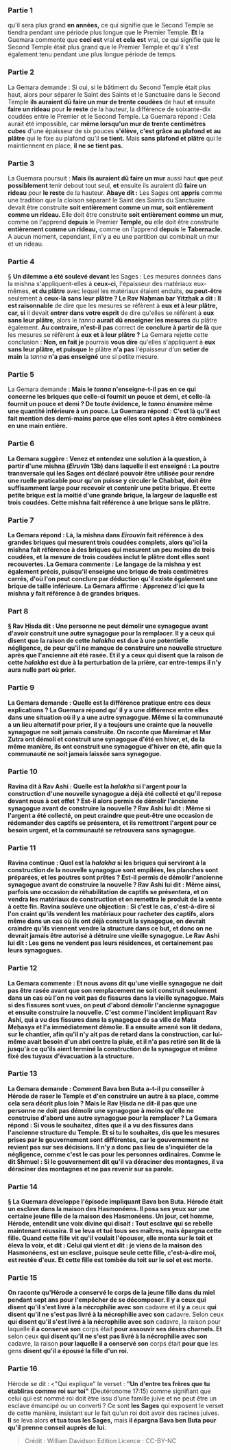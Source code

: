 
### Partie 1
qu'il sera plus grand <b>en années,</b> ce qui signifie que le Second Temple se tiendra pendant une période plus longue que le Premier Temple. <b>Et</b> la Guemara commente que <b>ceci est</b> vrai <b>et cela est</b> vrai, ce qui signifie que le Second Temple était plus grand que le Premier Temple et qu'il s'est également tenu pendant une plus longue période de temps.

### Partie 2
La Gemara demande : Si oui, si le bâtiment du Second Temple était plus haut, alors pour séparer le Saint des Saints et le Sanctuaire dans le Second Temple <b>ils auraient dû faire un mur de trente coudées</b> de haut <b>et</b> ensuite <b>faire un rideau</b> pour <b>le reste</b> de la hauteur, la différence de soixante-dix coudées entre le Premier et le Second Temple. La Guemara répond : Cela aurait été impossible, car <b>même lorsqu'un mur de trente centimètres cubes</b> d'une épaisseur de six pouces <b>s'élève, c'est grâce au plafond et au plâtre</b> qui le fixe au plafond qu'il <b>se tient.</b> Mais <b>sans plafond et plâtre</b> qui le maintiennent en place, <b>il ne se tient pas.</b>

### Partie 3
La Guemara poursuit : <b>Mais ils auraient dû faire un mur</b> aussi haut <b>que</b> peut <b>possiblement</b> tenir debout tout seul, <b>et</b> ensuite ils auraient dû <b>faire un rideau</b> pour <b>le reste</b> de la hauteur. <b>Abaye dit :</b> Les Sages ont <b>appris</b> comme une tradition que la cloison séparant le Saint des Saints du Sanctuaire devait être construite <b>soit entièrement comme un mur, soit entièrement comme un rideau. </b> Elle doit être construite <b>soit entièrement comme un mur,</b> comme on l'apprend <b>depuis</b> le Premier <b>Temple, ou</b> elle doit être construite <b>entièrement comme un rideau,</b> comme on l'apprend <b>depuis</b> le <b>Tabernacle.</b> A aucun moment, cependant, il n'y a eu une partition qui combinait un mur et un rideau.

### Partie 4
§ <b>Un dilemme a été soulevé devant</b> les Sages : Les mesures données dans la mishna s'appliquent-elles à <b>ceux-ci,</b> l'épaisseur des matériaux eux-mêmes, <b>et du plâtre</b> avec lequel les matériaux étaient enduits, <b>ou peut-être</b> seulement à <b>ceux-là sans leur plâtre ? Le Rav Naḥman bar Yitzḥak a dit : Il est raisonnable</b> de dire que les mesures se réfèrent à <b>eux et à leur plâtre, car, si</b> il devait <b>entrer dans votre esprit</b> de dire qu'elles se réfèrent à <b>eux sans leur plâtre,</b> alors le <i>tanna</i> <b>aurait dû enseigner les mesures</b> du plâtre également. <b>Au contraire, n'est-il pas</b> correct de <b>conclure à partir de là</b> que les mesures se réfèrent à <b>eux et à leur plâtre ?</b> La Gemara rejette cette conclusion : <b>Non, en fait je</b> pourrais <b>vous dire</b> qu'elles s'appliquent à <b>eux sans leur plâtre, et puisque</b> le plâtre <b>n'a pas</b> l'épaisseur d'un <b>setier de main</b> la <i>tanna</i> <b>n'a pas enseigné</b> une si petite mesure.

### Partie 5
La Gemara demande : <b>Mais le <i>tanna</i> <b>n'enseigne-t-il pas en ce qui concerne les briques</b> que <b>celle-ci</b> <b>fournit un pouce et demi, et celle-là</b> <b>fournit un pouce et demi ?</b> De toute évidence, le <i>tanna</i> énumère même une quantité inférieure à un pouce. La Guemara répond : <b>C'est là</b> qu'il est fait mention des demi-mains parce que <b>elles sont aptes à être combinées</b> en une main entière.

### Partie 6
La Gemara suggère : <b>Venez</b> et <b>entendez</b> une solution à la question, à partir d'une mishna (<i>Eiruvin</i> 13b) dans laquelle il est enseigné : <b>La</b> poutre transversale <b>qui</b> les Sages ont <b>déclaré</b> pouvoir être utilisée pour rendre une ruelle praticable pour qu'on puisse y circuler le Chabbat, doit être <b>suffisamment large pour recevoir</b> et contenir <b>une petite brique. Et</b> cette <b>petite brique</b> est <b>la moitié d'une grande brique,</b> la largeur <b>de</b> laquelle est <b>trois coudées.</b> Cette mishna fait référence à une brique sans le plâtre.

### Partie 7
La Gemara répond : <b>Là,</b> la mishna dans <i>Eirouvin</i> fait référence à des <b>grandes briques</b> qui mesurent trois coudées complets, alors qu'ici la mishna fait référence à des briques qui mesurent un peu moins de trois coudées, et la mesure de trois coudées inclut le plâtre dont elles sont recouvertes. La Gemara commente : Le langage de la mishna y <b>est également précis, puisqu'il enseigne</b> une brique <b>de trois centimètres carrés,</b> d'où l'on peut conclure <b>par déduction qu'il existe</b> également <b>une brique de taille inférieure</b>. La Gemara affirme : <b>Apprenez d'ici</b> que la mishna y fait référence à de grandes briques.

### Part 8
§ <b>Rav Ḥisda dit : Une personne ne peut démolir une synagogue avant d'avoir</b> <b>construit une autre synagogue</b> pour la remplacer. <b>Il y a</b> ceux <b>qui disent</b> que la raison de cette <i>halakha</i> est <b>due à</b> une potentielle <b>négligence,</b> de peur qu'il ne manque de construire une nouvelle structure après que l'ancienne ait été rasée. <b>Et il y a</b> ceux <b>qui disent</b> que la raison de cette <i>halakha</i> est <b>due</b> à la perturbation de la <b>prière,</b> car entre-temps il n'y aura nulle part où prier.

### Partie 9
La Gemara demande : <b>Quelle est</b> la différence pratique <b>entre</b> ces deux explications ? La Guemara répond qu' <b>il y a</b> une différence <b>entre elles</b> dans une situation <b>où il y a une autre synagogue.</b> Même si la communauté a un lieu alternatif pour prier, il y a toujours une crainte que la nouvelle synagogue ne soit jamais construite. On raconte que <b>Mareimar et Mar Zutra ont démoli et construit une synagogue d'été en hiver, et,</b> de la même manière, <b>ils ont construit une synagogue d'hiver en été,</b> afin que la communauté ne soit jamais laissée sans synagogue.

### Partie 10
<b>Ravina dit à Rav Ashi : Quelle</b> est la <i>halakha</i> si <b>l'argent</b> pour la construction d'une nouvelle synagogue <b>a</b> déjà <b>été collecté et qu'il repose</b> devant nous à cet effet ? Est-il alors permis de démolir l'ancienne synagogue avant de construire la nouvelle ? Rav Ashi <b>lui dit :</b> Même si l'argent a été collecté, on peut craindre que <b>peut-être</b> une occasion de <b>rédemander des captifs se présentera, et ils remettront</b> l'argent pour ce besoin urgent, et la communauté se retrouvera sans synagogue.

### Partie 11
Ravina continue : <b>Quel est</b> la <i>halakha</i> si <b>les briques</b> qui serviront à la construction de la nouvelle synagogue <b>sont empilées, les planches sont préparées, et les poutres sont prêtes ?</b> Est-il permis de démolir l'ancienne synagogue avant de construire la nouvelle ? Rav Ashi <b>lui dit :</b> Même ainsi, <b>parfois</b> une occasion de <b>réhabilitation de captifs se présentera, et on vendra</b> les matériaux de construction <b>et on remettra</b> le produit de la vente à cette fin. Ravina soulève une objection : <b>Si c'est le cas,</b> c'est-à-dire si l'on craint qu'ils vendent les matériaux pour racheter des captifs, alors <b>même</b> dans un cas où <b>ils</b> ont déjà <b>construit</b> la synagogue, on devrait craindre qu'ils viennent vendre la structure dans ce but, et donc on ne devrait jamais être autorisé à détruire une vieille synagogue. Le Rav Ashi lui <b>dit : Les gens ne vendent pas leurs résidences,</b> et certainement pas leurs synagogues.

### Partie 12
La Gemara commente : <b>Et nous avons dit</b> qu'une vieille synagogue ne doit pas être rasée avant que son remplacement ne soit construit <b>seulement</b> dans un cas <b>où l'on ne voit pas de fissures</b> dans la vieille synagogue. <b>Mais si des fissures sont vues, on peut</b> d'abord <b>démolir</b> l'ancienne synagogue <b>et</b> ensuite <b>construire</b> la nouvelle. <b>C'est comme</b> l'incident impliquant <b>Rav Ashi,</b> qui <b>a vu des fissures dans la synagogue</b> de sa ville <b>de Mata Meḥasya</b> et l'a immédiatement <b>démolie. Il</b> a ensuite <b>amené son lit dedans,</b> sur le chantier, afin qu'il n'y ait pas de retard dans la construction, car lui-même avait besoin d'un abri contre la pluie, <b>et il n'a pas retiré</b> son lit de là <b>jusqu'à ce qu'ils</b> aient terminé la construction de la synagogue et même <b>fixé des tuyaux d'évacuation</b> à la structure.

### Partie 13
La Gemara demande : <b>Comment Bava ben Buta a-t-il pu conseiller à Hérode de raser le Temple</b> et d'en construire un autre à sa place, comme cela sera décrit plus loin ? <b>Mais le Rav Ḥisda ne dit-il pas</b> que <b>une personne ne doit pas démolir une synagogue à moins qu'elle</b> ne construise d'abord <b>une autre synagogue</b> pour la remplacer ? La Gemara répond : <b>Si vous le souhaitez, dites</b> que <b>il a vu des fissures dans</b> l'ancienne structure du Temple. Et <b>si tu le souhaites, dis</b> que les mesures prises par <b>le gouvernement sont différentes, car</b> le gouvernement <b>ne revient pas</b> sur ses décisions. Il n'y a donc pas lieu de s'inquiéter de la négligence, comme c'est le cas pour les personnes ordinaires. <b>Comme le dit Shmuel : Si le gouvernement dit</b> qu'il va <b>déraciner des montagnes, il va déraciner des montagnes et ne pas revenir</b> sur sa parole.

### Partie 14
§ La Guemara développe l'épisode impliquant Bava ben Buta. <b>Hérode était un esclave dans la maison des Hasmonéens. Il posa ses yeux sur une certaine jeune fille</b> de la maison des Hasmonéens. <b>Un jour, cet homme,</b> Hérode, <b>entendit une voix divine qui disait : Tout esclave qui se rebelle maintenant réussira. Il se leva</b> et <b>tué tous ses maîtres, mais épargna cette fille. Quand cette fille vit qu'il voulait l'épouser, elle monta sur le toit et éleva la voix,</b> et <b>dit : Celui qui vient et dit : je viens de la maison des Hasmonéens, est un esclave, puisque seule cette fille,</b> c'est-à-dire moi, <b>est restée d'eux. Et cette fille est tombée du toit sur le sol</b> et est morte.

### Partie 15
On raconte qu'Hérode <b>a conservé</b> le corps de la jeune fille <b>dans du miel pendant sept ans</b> pour l'empêcher de se décomposer. <b>Il y a</b> ceux <b>qui disent</b> qu'il s'est livré à la nécrophilie avec son</b> cadavre et <b>il y a</b> ceux <b>qui disent qu'il ne s'est pas livré à la nécrophilie avec son</b> cadavre. Selon ceux <b>qui disent qu'il s'est livré à la nécrophilie avec son</b> cadavre, la raison pour laquelle <b>il a conservé son</b> corps était <b>pour assouvir ses <b>désirs charnels</b>. Et</b> selon ceux <b>qui disent qu'il ne s'est pas livré à la nécrophilie avec son</b> cadavre, la raison <b>pour laquelle il a conservé son</b> corps était <b>pour que</b> les gens <b>disent qu'il a épousé la fille d'un roi.</b>

### Partie 16
Hérode se dit : <"Qui explique" le verset : <b>"Un d'entre tes frères que tu établiras comme roi sur toi"</b> (Deutéronome 17:15) comme signifiant que celui qui est nommé roi doit être issu d'une famille juive et ne peut être un esclave émancipé ou un converti ? Ce sont <b>les Sages</b> qui exposent le verset de cette manière, insistant sur le fait qu'un roi doit avoir des racines juives. <b>Il</b> se leva alors <b>et tua tous les Sages,</b> mais <b>il épargna Bava ben Buta pour qu'il prenne conseil auprès de lui.</b>

>Crédit : William Davidson Edition
>Licence : CC-BY-NC